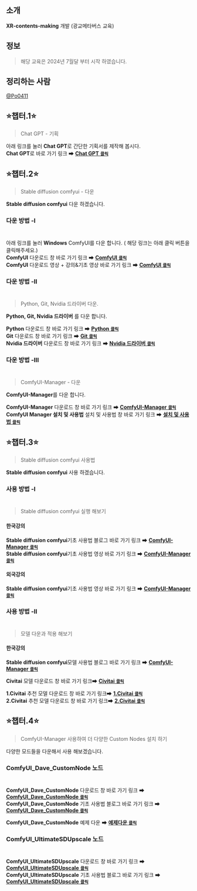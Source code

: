 ## 소개
**XR-contents-making** 개발 (광교메타버스 교육)

## 정보
> 해당 교육은 2024년 7월달 부터 시작 하였습니다.

## 정리하는 사람
[@Po0411](https://github.com/Po0411)

## ⭐챕터.1⭐
>Chat GPT - 기획

아래 링크를 눌러 **Chat GPT**로 간단한 기획서를 제작해 봅시다.<br>
**Chat GPT**로 바로 가기 링크 ➡ [**Chat GPT** <code>**클릭**</code>](https://chatgpt.com/)

## ⭐챕터.2⭐
> Stable diffusion comfyui - 다운

**Stable diffusion comfyui** 다운 하겠습니다.<br>

### 다운 방법 -Ⅰ
#
아래 링크를 눌러 **Windows** ComfyUI를 다운 합니다. ( 해당 링크는 아래 클릭 버튼을 클릭해주세요.)<br>
**ComfyUI** 다운로드 창 바로 가기 링크 ➡ [**ComfyUI** <code>**클릭**</code>](https://github.com/comfyanonymous/ComfyUI?tab=readme-ov-file#installing)<br>
**ComfyUI** 다운로드 영상 + 강의&기초 영상 바로 가기 링크 ➡ [**ComfyUI** <code>**클릭**</code>](https://www.youtube.com/watch?v=R6gggypjVqo)

### 다운 방법 -Ⅱ
#
> Python, Git, Nvidia 드라이버 다운.

**Python, Git, Nvidia 드라이버** 를 다운 합니다.<br>

**Python** 다운로드 창 바로 가기 링크 ➡ [**Python** <code>**클릭**</code>](https://www.python.org/downloads/)<br>
**Git** 다운로드 창 바로 가기 링크 ➡ [**Git** <code>**클릭**</code>](https://git-scm.com/downloads)<br>
**Nvidia 드라이버** 다운로드 창 바로 가기 링크 ➡ [**Nvidia 드라이버** <code>**클릭**</code>](https://www.nvidia.co.kr/Download/index.aspx?lang=kr)

### 다운 방법 -Ⅲ
#
>ComfyUI-Manager - 다운

**ComfyUI-Manager**를 다운 합니다.<br>

**ComfyUI-Manager** 다운로드 창 바로 가기 링크 ➡ [**ComfyUI-Manager** <code>**클릭**</code>](https://github.com/ltdrdata/ComfyUI-Manager)<br>
**ComfyUI Manager 설치 및 사용법** 설치 및 사용법 창 바로 가기 링크 ➡ [**설치 및 사용법** <code>**클릭**</code>](https://aipoque.com/comfyui-manager-%EC%84%A4%EC%B9%98-%EB%B0%8F-%EC%82%AC%EC%9A%A9%EB%B2%95/#google_vignette)<br>

## ⭐챕터.3⭐
> Stable diffusion comfyui 사용법

**Stable diffusion comfyui** 사용 하겠습니다.<br>

### 사용 방법 -Ⅰ
#
> Stable diffusion comfyui 실행 해보기

#### 한국강의
**Stable diffusion comfyui**기초 사용법 블로그 바로 가기 링크 ➡ [**ComfyUI-Manager** <code>**클릭**</code>](https://www.internetmap.kr/entry/Stable-Diffusion-via-ComfyUI)<br>
**Stable diffusion comfyui**기초 사용법 영상 바로 가기 링크 ➡ [**ComfyUI-Manager** <code>**클릭**</code>](https://www.youtube.com/watch?v=NqmWqd-op1c)<br>

#### 외국강의
**Stable diffusion comfyui**기초 사용법 영상 바로 가기 링크 ➡ [**ComfyUI-Manager** <code>**클릭**</code>](https://www.youtube.com/watch?v=gNwg8HLMUuk)<br>

### 사용 방법 -Ⅱ
#
> 모델 다운과 적용 해보기

#### 한국강의
**Stable diffusion comfyui**모델 사용법 블로그 바로 가기 링크 ➡ [**ComfyUI-Manager** <code>**클릭**</code>](https://www.internetmap.kr/entry/Stable-Diffusion-Everything-about-models)<br>

**Civitai** 모델 다운로드 창 바로 가기 링크➡ [**Civitai** <code>**클릭**</code>](https://civitai.com/)<br>

**1.Civitai** 추천 모델 다운로드 창 바로 가기 링크➡ [**1.Civitai** <code>**클릭**</code>](https://civitai.com/models/469902/wai-realcn)<br>
**2.Civitai** 추천 모델 다운로드 창 바로 가기 링크➡ [**2.Civitai** <code>**클릭**</code>](https://civitai.com/models/317902/t-ponynai3)<br>

## ⭐챕터.4⭐
> ComfyUI-Manager 사용하여 더 다양한 Custom Nodes 설치 하기

다양한 모드들을 다운해서 사용 해보겠습니다.

### ComfyUI_Dave_CustomNode 노드
#
**ComfyUI_Dave_CustomNode** 다운로드 창 바로 가기 링크 ➡ [**ComfyUI_Dave_CustomNode** <code>**클릭**</code>](https://github.com/Davemane42/ComfyUI_Dave_CustomNode)<br>
**ComfyUI_Dave_CustomNode** 기초 사용법 블로그 바로 가기 링크 ➡ [**ComfyUI_Dave_CustomNode** <code>**클릭**</code>](https://www.internetmap.kr/entry/ComfyUI-Visual-Area-Conditioning)<br>

**ComfyUI_Dave_CustomNode** 예제 다운 ➡ [**예제다운** <code>**클릭**</code>](https://drive.google.com/file/d/11zEvPc_pAak3iK7kOGWddzui9U-3YVyP/view?usp=sharing)<br>

### ComfyUI_UltimateSDUpscale 노드
#
**ComfyUI_UltimateSDUpscale** 다운로드 창 바로 가기 링크 ➡ [**ComfyUI_UltimateSDUpscale** <code>**클릭**</code>](https://github.com/ssitu/ComfyUI_UltimateSDUpscale)<br>
**ComfyUI_UltimateSDUpscale** 기초 사용법 블로그 바로 가기 링크 ➡ [**ComfyUI_UltimateSDUpscale** <code>**클릭**</code>](https://wikidocs.net/234144)<br>
